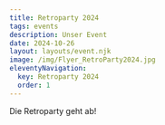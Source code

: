 ```yaml
---
title: Retroparty 2024
tags: events
description: Unser Event
date: 2024-10-26
layout: layouts/event.njk
image: /img/Flyer_RetroParty2024.jpg
eleventyNavigation:
  key: Retroparty 2024
  order: 1
---
```


Die Retroparty geht ab!